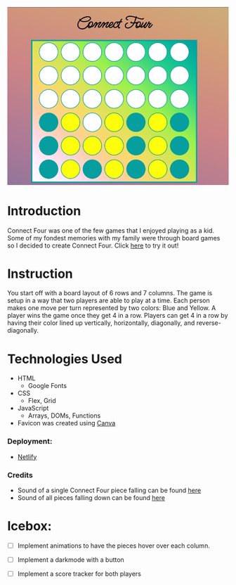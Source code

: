 
![screenshot](/assets/readmeScreenshot.png)
# Introduction

Connect Four was one of the few games that I enjoyed playing as a kid. Some of my fondest memories with my family were through board games so I decided to create Connect Four. Click [here](https://mike-trinh-connect-four.netlify.app) to try it out!


# Instruction

You start off with a board layout of 6 rows and 7 columns. The game is setup in a way that two players are able to play at a time. Each person makes one move per turn represented by two colors: Blue and Yellow. A player wins the game once they get 4 in a row. Players can get 4 in a row by having their color lined up vertically, horizontally, diagonally, and reverse-diagonally.

# Technologies Used

  - HTML
    - Google Fonts
  - CSS
    - Flex, Grid
  - JavaScript
    - Arrays, DOMs, Functions
  - Favicon was created using [Canva](https://www.canva.com/)

### Deployment:
- [Netlify](https://app.netlify.com)
  
### Credits
- Sound of a single Connect Four piece falling can be found [here](https://freesound.org/people/discokingmusic/sounds/271387/)
- Sound of all pieces falling down can be found [here](https://freesound.org/people/boosmyller/sounds/436102/)

# Icebox:
 - [ ] Implement animations to have the pieces hover over each column.
 - [ ] Implement a darkmode with a button 
 - [ ] Implement a score tracker for both players
 